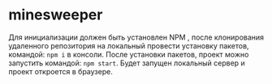 # minesweeper

Для инициализации должен быть установлен NPM , после клонирования удаленного репозитория на локальный 
провести установку пакетов, командой: `npm i` в консоли. После установки пакетов, проект можно запустить
командой: `npm start`. Будет запущен локальный сервер и проект откроется в браузере.